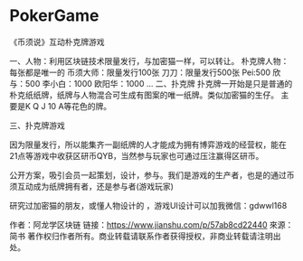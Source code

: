 # PokerGame

《币须说》互动朴克牌游戏

一、人物：利用区块链技术限量发行，与加密猫一样，可以转让。
朴克牌人物：每张都是唯一的
币须大师：限量发行100张
刀刀：限量发行500张
Pei:500
欣与：500
李小白：1000
欧阳华：1000
...
二、扑克牌
扑克牌一开始是只是普通的朴克纸纸牌，纸牌与人物混合可生成有图案的唯一纸牌。类似加密猫的生仔。
主要是K Q J 10 A等花色的牌。

三、扑克牌游戏

因为限量发行，所以能集齐一副纸牌的人才能成为拥有博弈游戏的经营权，能在21点等游戏中收获区研币QYB，当然参与玩家也可通过压注赢得区研币。

公开方案，吸引会员一起策划，设计，参与。我们是游戏的生产者，也是的通过币须互动成为纸牌拥有者，还是参与者(游戏玩家)

研究过加密猫的朋友，或懂人物设计的
，游戏UI设计可以加我微信：gdwwl168

作者：阿龙学区块链
链接：https://www.jianshu.com/p/57ab8cd22440
來源：简书
著作权归作者所有。商业转载请联系作者获得授权，非商业转载请注明出处。